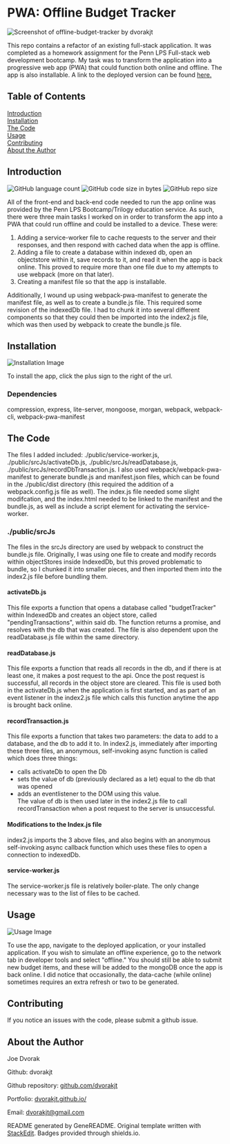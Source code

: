 # PWA: Offline Budget Tracker
![Screenshot of offline-budget-tracker by dvorakjt]("/public/screenshots/app-in-use.png")  

This repo contains a refactor of an existing full-stack application. It was completed as a homework assignment for the Penn LPS Full-stack web development bootcamp. My task was to transform the application into a progressive web app (PWA) that could function both online and offline. The app is also installable. A link to the deployed version can be found [here.](https://obscure-peak-69005.herokuapp.com/)
## Table of Contents

[Introduction](#introduction)  
[Installation](#installation)  
[The Code](#the-code)  
[Usage](#usage)  
[Contributing](#contributing)  
[About the Author](#about-the-author)  

## Introduction

![GitHub language count](https://img.shields.io/github/languages/count/dvorakjt/offline-budget-tracker) ![GitHub code size in bytes](https://img.shields.io/github/languages/code-size/dvorakjt/offline-budget-tracker) ![GitHub repo size](https://img.shields.io/github/repo-size/dvorakjt/offline-budget-tracker)

All of the front-end and back-end code needed to run the app online was provided by the Penn LPS Bootcamp/Trilogy education service. As such, there were three main tasks I worked on in order to transform the app into a PWA that could run offline and could be installed to a device. These were: 
1. Adding a service-worker file to cache requests to the server and their responses, and then respond with cached data when the app is offline.  
2. Adding a file to create a database within indexed db, open an objectstore within it, save records to it, and read it when the app is back online. This proved to require more than one file due to my attempts to use webpack (more on that later). 
3. Creating a manifest file so that the app is installable.   

Additionally, I wound up using webpack-pwa-manifest to generate the manifest file, as well as to create a bundle.js file. This required some revision of the indexedDb file. I had to chunk it into several different components so that they could then be imported into the index2.js file, which was then used by webpack to create the bundle.js file.

## Installation
![Installation Image ]("./public/screenshots/standalone-app.png")

To install the app, click the plus sign to the right of the url.

### Dependencies

compression, express, lite-server, mongoose, morgan, webpack, webpack-cli, webpack-pwa-manifest

## The Code  

The files I added included: ./public/service-worker.js, ./public/srcJs/activateDb.js, ./public/srcJs/readDatabase.js, ./public/srcJs/recordDbTransaction.js. I also used webpack/webpack-pwa-manifest to generate bundle.js and manifest.json files, which can be found in the ./public/dist directory (this required the addition of a webpack.config.js file as well). The index.js file needed some slight modifcation, and the index.html needed to be linked to the manifest and the bundle.js, as well as include a script element for activating the service-worker.  

### ./public/srcJs  

The files in the srcJs directory are used by webpack to construct the bundle.js file. Originally, I was using one file to create and modify records within objectStores inside IndexedDb, but this proved problematic to bundle, so I chunked it into smaller pieces, and then imported them into the index2.js file before bundling them.   

#### activateDb.js  

This file exports a function that opens a database called "budgetTracker" within IndexedDb and creates an object store, called "pendingTransactions", within said db. The function returns a promise, and resolves with the db that was created. The file is also dependent upon the readDatabase.js file within the same directory.  

#### readDatabase.js  

This file exports a function that reads all records in the db, and if there is at least one, it makes a post request to the api. Once the post request is successful, all records in the object store are cleared. This file is used both in the activateDb.js when the application is first started, and as part of an event listener in the index2.js file which calls this function anytime the app is brought back online. 

#### recordTransaction.js

This file exports a function that takes two parameters: the data to add to a database, and the db to add it to. In index2.js, immediately after importing these three files, an anonymous, self-invoking async function is called which does three things:  
- calls activateDb to open the Db  
- sets the value of db (previously declared as a let) equal to the db that was opened  
- adds an eventlistener to the DOM using this value.  
The value of db is then used later in the index2.js file to call recordTransaction when a post request to the server is unsuccessful.

#### Modifications to the Index.js file

index2.js imports the 3 above files, and also begins with an anonymous self-invoking async callback function which uses these files to open a connection to indexedDb.

#### service-worker.js

The service-worker.js file is relatively boiler-plate. The only change necessary was to the list of files to be cached.

## Usage
![Usage Image]("./public/screenshots/online-offline.gif")

To use the app, navigate to the deployed application, or your installed application. If you wish to simulate an offline experience, go to the network tab in developer tools and select "offline." You should still be able to submit new budget items, and these will be added to the mongoDB once the app is back online. I did notice that occasionally, the data-cache (while online) sometimes requires an extra refresh or two to be generated.

## Contributing

If you notice an issues with the code, please submit a github issue. 


## About the Author

Joe Dvorak

Github: dvorakjt

Github repository: [github.com/dvorakjt](https://github.com/dvorakjt/)

Portfolio: [dvorakjt.github.io/](https://userName.github.io/)

Email: dvorakjt@gmail.com

README generated by GeneREADME. Original template written with [StackEdit](https://stackedit.io/). Badges provided through shields.io.
